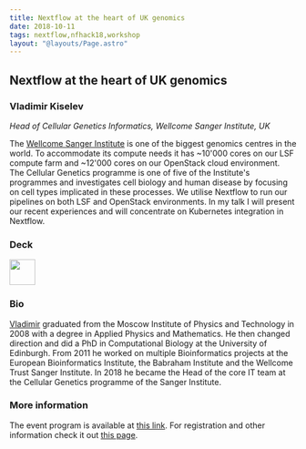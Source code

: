 ```yaml
---
title: Nextflow at the heart of UK genomics
date: 2018-10-11
tags: nextflow,nfhack18,workshop
layout: "@layouts/Page.astro"
---
```


## Nextflow at the heart of UK genomics

### Vladimir Kiselev
*Head of Cellular Genetics Informatics, Wellcome Sanger Institute, UK*

The [Wellcome Sanger Institute](https://www.sanger.ac.uk/) is one of the biggest genomics centres in the world. To accommodate its compute needs it has ~10'000 cores on our LSF compute farm and ~12'000 cores on our OpenStack cloud environment. The Cellular Genetics programme is one of five of the Institute's programmes and investigates cell biology and human disease by focusing on cell types implicated in these processes. We utilise Nextflow to run our pipelines on both LSF and OpenStack environments. In my talk I will present our recent experiences and will concentrate on Kubernetes integration in Nextflow.

### Deck

<a href='https://speakerdeck.com/wikiselev/nextflow-at-the-heart-of-uk-genomics'><img src='/img/deck.png' width='45pt' /></a>

### Bio

[Vladimir](https://www.sanger.ac.uk/people/directory/vladimir-yu-kiselev) graduated from the Moscow Institute of Physics and Technology in 2008 with a degree in Applied Physics and Mathematics. He then changed direction and did a PhD in Computational Biology at the University of Edinburgh. From 2011 he worked on multiple Bioinformatics projects at the European Bioinformatics Institute, the Babraham Institute and the Wellcome Trust Sanger Institute. In 2018 he became the Head of the core IT team at the Cellular Genetics programme of the Sanger Institute.

### More information

The event program is available at [this link](https://github.com/nextflow-io/nf-hack18/blob/master/schedule.md). For registration and other information check it out [this page](http://www.crg.eu/en/event/coursescrg-nextflow-reproducible-silico-genomics-0).
